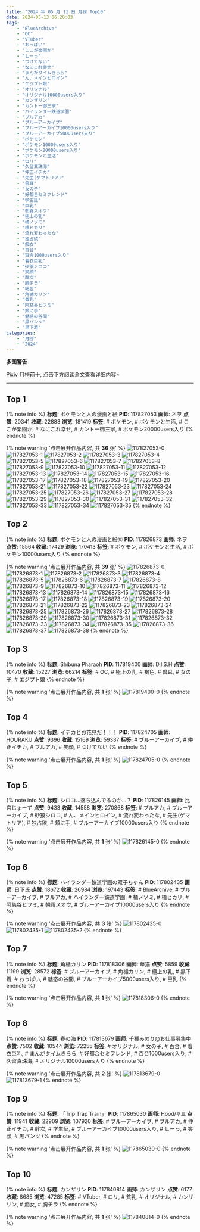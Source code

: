 ```yaml
---
title: "2024 年 05 月 11 日 月榜 Top10"
date: 2024-05-13 06:20:03
tags:
    - "BlueArchive"
    - "OC"
    - "VTuber"
    - "おっぱい"
    - "ここが楽園か"
    - "しーっ"
    - "つけてない"
    - "なにこれ幸せ"
    - "まんがタイムきらら"
    - "ん、メインヒロイン"
    - "エジプト娘"
    - "オリジナル"
    - "オリジナル10000users入り"
    - "カンザリン"
    - "カントー御三家"
    - "ハイランダー鉄道学園"
    - "ブルアカ"
    - "ブルーアーカイブ"
    - "ブルーアーカイブ10000users入り"
    - "ブルーアーカイブ5000users入り"
    - "ポケモン"
    - "ポケモン10000users入り"
    - "ポケモン20000users入り"
    - "ポケモンと生活"
    - "ロリ"
    - "久留真珠海"
    - "仲正イチカ"
    - "先生(ゲマトリア)"
    - "兽耳"
    - "女の子"
    - "好都合セミフレンド"
    - "学生証"
    - "巨乳"
    - "朝霧スオウ"
    - "極上の乳"
    - "橘ノゾミ"
    - "橘ヒカリ"
    - "流れ変わったな"
    - "独占欲"
    - "痴女"
    - "百合"
    - "百合1000users入り"
    - "着衣巨乳"
    - "砂狼シロコ"
    - "笑顔"
    - "胖次"
    - "胸チラ"
    - "褐色"
    - "角楯カリン"
    - "貧乳"
    - "阿慈谷ヒフミ"
    - "頬に手"
    - "魅惑の谷間"
    - "黒パンツ"
    - "黒下着"
categories:
    - "月榜"
    - "2024"
---
```


<i class="fa fa-triangle-exclamation"></i>**多图警告**<i class="fa fa-triangle-exclamation"></i>

[Pixiv](https://www.pixiv.net/) 月榜前十, 点击下方阅读全文查看详细内容~

<!-- more -->

---

## Top 1

{% note info %}
**标题**: ポケモンと人の漫画と絵
**PID**: 117827053 **画师**: ネヲ
**点赞**: 20341 **收藏**: 22883 **浏览**: 181419
**标签**: # ポケモン, # ポケモンと生活, # ここが楽園か, # なにこれ幸せ, # カントー御三家, # ポケモン20000users入り
{% endnote %}

{% note warning '点击展开作品内容, 共 **36** 张' %}
![117827053-0](https://i.pixiv.re/img-original/img/2024/04/14/12/43/59/117827053_p0.png)
![117827053-1](https://i.pixiv.re/img-original/img/2024/04/14/12/43/59/117827053_p1.png)
![117827053-2](https://i.pixiv.re/img-original/img/2024/04/14/12/43/59/117827053_p2.png)
![117827053-3](https://i.pixiv.re/img-original/img/2024/04/14/12/43/59/117827053_p3.png)
![117827053-4](https://i.pixiv.re/img-original/img/2024/04/14/12/43/59/117827053_p4.png)
![117827053-5](https://i.pixiv.re/img-original/img/2024/04/14/12/43/59/117827053_p5.png)
![117827053-6](https://i.pixiv.re/img-original/img/2024/04/14/12/43/59/117827053_p6.png)
![117827053-7](https://i.pixiv.re/img-original/img/2024/04/14/12/43/59/117827053_p7.png)
![117827053-8](https://i.pixiv.re/img-original/img/2024/04/14/12/43/59/117827053_p8.png)
![117827053-9](https://i.pixiv.re/img-original/img/2024/04/14/12/43/59/117827053_p9.png)
![117827053-10](https://i.pixiv.re/img-original/img/2024/04/14/12/43/59/117827053_p10.png)
![117827053-11](https://i.pixiv.re/img-original/img/2024/04/14/12/43/59/117827053_p11.png)
![117827053-12](https://i.pixiv.re/img-original/img/2024/04/14/12/43/59/117827053_p12.png)
![117827053-13](https://i.pixiv.re/img-original/img/2024/04/14/12/43/59/117827053_p13.png)
![117827053-14](https://i.pixiv.re/img-original/img/2024/04/14/12/43/59/117827053_p14.png)
![117827053-15](https://i.pixiv.re/img-original/img/2024/04/14/12/43/59/117827053_p15.png)
![117827053-16](https://i.pixiv.re/img-original/img/2024/04/14/12/43/59/117827053_p16.png)
![117827053-17](https://i.pixiv.re/img-original/img/2024/04/14/12/43/59/117827053_p17.png)
![117827053-18](https://i.pixiv.re/img-original/img/2024/04/14/12/43/59/117827053_p18.png)
![117827053-19](https://i.pixiv.re/img-original/img/2024/04/14/12/43/59/117827053_p19.png)
![117827053-20](https://i.pixiv.re/img-original/img/2024/04/14/12/43/59/117827053_p20.png)
![117827053-21](https://i.pixiv.re/img-original/img/2024/04/14/12/43/59/117827053_p21.png)
![117827053-22](https://i.pixiv.re/img-original/img/2024/04/14/12/43/59/117827053_p22.png)
![117827053-23](https://i.pixiv.re/img-original/img/2024/04/14/12/43/59/117827053_p23.png)
![117827053-24](https://i.pixiv.re/img-original/img/2024/04/14/12/43/59/117827053_p24.png)
![117827053-25](https://i.pixiv.re/img-original/img/2024/04/14/12/43/59/117827053_p25.png)
![117827053-26](https://i.pixiv.re/img-original/img/2024/04/14/12/43/59/117827053_p26.png)
![117827053-27](https://i.pixiv.re/img-original/img/2024/04/14/12/43/59/117827053_p27.png)
![117827053-28](https://i.pixiv.re/img-original/img/2024/04/14/12/43/59/117827053_p28.png)
![117827053-29](https://i.pixiv.re/img-original/img/2024/04/14/12/43/59/117827053_p29.png)
![117827053-30](https://i.pixiv.re/img-original/img/2024/04/14/12/43/59/117827053_p30.png)
![117827053-31](https://i.pixiv.re/img-original/img/2024/04/14/12/43/59/117827053_p31.png)
![117827053-32](https://i.pixiv.re/img-original/img/2024/04/14/12/43/59/117827053_p32.png)
![117827053-33](https://i.pixiv.re/img-original/img/2024/04/14/12/43/59/117827053_p33.png)
![117827053-34](https://i.pixiv.re/img-original/img/2024/04/14/12/43/59/117827053_p34.png)
![117827053-35](https://i.pixiv.re/img-original/img/2024/04/14/12/43/59/117827053_p35.png)
{% endnote %}

## Top 2

{% note info %}
**标题**: ポケモンと人の漫画と絵⑬
**PID**: 117826873 **画师**: ネヲ
**点赞**: 15564 **收藏**: 17429 **浏览**: 170413
**标签**: # ポケモン, # ポケモンと生活, # ポケモン10000users入り
{% endnote %}

{% note warning '点击展开作品内容, 共 **39** 张' %}
![117826873-0](https://i.pixiv.re/img-original/img/2024/04/14/12/36/43/117826873_p0.png)
![117826873-1](https://i.pixiv.re/img-original/img/2024/04/14/12/36/43/117826873_p1.png)
![117826873-2](https://i.pixiv.re/img-original/img/2024/04/14/12/36/43/117826873_p2.png)
![117826873-3](https://i.pixiv.re/img-original/img/2024/04/14/12/36/43/117826873_p3.png)
![117826873-4](https://i.pixiv.re/img-original/img/2024/04/14/12/36/43/117826873_p4.png)
![117826873-5](https://i.pixiv.re/img-original/img/2024/04/14/12/36/43/117826873_p5.png)
![117826873-6](https://i.pixiv.re/img-original/img/2024/04/14/12/36/43/117826873_p6.png)
![117826873-7](https://i.pixiv.re/img-original/img/2024/04/14/12/36/43/117826873_p7.png)
![117826873-8](https://i.pixiv.re/img-original/img/2024/04/14/12/36/43/117826873_p8.png)
![117826873-9](https://i.pixiv.re/img-original/img/2024/04/14/12/36/43/117826873_p9.png)
![117826873-10](https://i.pixiv.re/img-original/img/2024/04/14/12/36/43/117826873_p10.png)
![117826873-11](https://i.pixiv.re/img-original/img/2024/04/14/12/36/43/117826873_p11.png)
![117826873-12](https://i.pixiv.re/img-original/img/2024/04/14/12/36/43/117826873_p12.png)
![117826873-13](https://i.pixiv.re/img-original/img/2024/04/14/12/36/43/117826873_p13.png)
![117826873-14](https://i.pixiv.re/img-original/img/2024/04/14/12/36/43/117826873_p14.png)
![117826873-15](https://i.pixiv.re/img-original/img/2024/04/14/12/36/43/117826873_p15.png)
![117826873-16](https://i.pixiv.re/img-original/img/2024/04/14/12/36/43/117826873_p16.png)
![117826873-17](https://i.pixiv.re/img-original/img/2024/04/14/12/36/43/117826873_p17.png)
![117826873-18](https://i.pixiv.re/img-original/img/2024/04/14/12/36/43/117826873_p18.png)
![117826873-19](https://i.pixiv.re/img-original/img/2024/04/14/12/36/43/117826873_p19.png)
![117826873-20](https://i.pixiv.re/img-original/img/2024/04/14/12/36/43/117826873_p20.png)
![117826873-21](https://i.pixiv.re/img-original/img/2024/04/14/12/36/43/117826873_p21.png)
![117826873-22](https://i.pixiv.re/img-original/img/2024/04/14/12/36/43/117826873_p22.png)
![117826873-23](https://i.pixiv.re/img-original/img/2024/04/14/12/36/43/117826873_p23.png)
![117826873-24](https://i.pixiv.re/img-original/img/2024/04/14/12/36/43/117826873_p24.png)
![117826873-25](https://i.pixiv.re/img-original/img/2024/04/14/12/36/43/117826873_p25.png)
![117826873-26](https://i.pixiv.re/img-original/img/2024/04/14/12/36/43/117826873_p26.png)
![117826873-27](https://i.pixiv.re/img-original/img/2024/04/14/12/36/43/117826873_p27.png)
![117826873-28](https://i.pixiv.re/img-original/img/2024/04/14/12/36/43/117826873_p28.png)
![117826873-29](https://i.pixiv.re/img-original/img/2024/04/14/12/36/43/117826873_p29.png)
![117826873-30](https://i.pixiv.re/img-original/img/2024/04/14/12/36/43/117826873_p30.png)
![117826873-31](https://i.pixiv.re/img-original/img/2024/04/14/12/36/43/117826873_p31.png)
![117826873-32](https://i.pixiv.re/img-original/img/2024/04/14/12/36/43/117826873_p32.png)
![117826873-33](https://i.pixiv.re/img-original/img/2024/04/14/12/36/43/117826873_p33.png)
![117826873-34](https://i.pixiv.re/img-original/img/2024/04/14/12/36/43/117826873_p34.png)
![117826873-35](https://i.pixiv.re/img-original/img/2024/04/14/12/36/43/117826873_p35.png)
![117826873-36](https://i.pixiv.re/img-original/img/2024/04/14/12/36/43/117826873_p36.png)
![117826873-37](https://i.pixiv.re/img-original/img/2024/04/14/12/36/43/117826873_p37.png)
![117826873-38](https://i.pixiv.re/img-original/img/2024/04/14/12/36/43/117826873_p38.png)
{% endnote %}

## Top 3

{% note info %}
**标题**: Shibuna Pharaoh
**PID**: 117819400 **画师**: D.I.S.H
**点赞**: 10470 **收藏**: 15227 **浏览**: 66214
**标签**: # OC, # 極上の乳, # 褐色, # 兽耳, # 女の子, # エジプト娘
{% endnote %}

{% note warning '点击展开作品内容, 共 **1** 张' %}
![117819400-0](https://i.pixiv.re/img-original/img/2024/04/14/04/47/06/117819400_p0.jpg)
{% endnote %}

## Top 4

{% note info %}
**标题**: イチカとお花見だ！！！
**PID**: 117824705 **画师**: HOURAKU
**点赞**: 9396 **收藏**: 15169 **浏览**: 59337
**标签**: # ブルーアーカイブ, # 仲正イチカ, # ブルアカ, # 笑顔, # つけてない
{% endnote %}

{% note warning '点击展开作品内容, 共 **1** 张' %}
![117824705-0](https://i.pixiv.re/img-original/img/2024/04/14/11/00/03/117824705_p0.jpg)
{% endnote %}

## Top 5

{% note info %}
**标题**: シロコ…落ち込んでるのか…？
**PID**: 117826145 **画师**: 比宮じょーず
**点赞**: 9433 **收藏**: 14558 **浏览**: 270868
**标签**: # ブルアカ, # ブルーアーカイブ, # 砂狼シロコ, # ん、メインヒロイン, # 流れ変わったな, # 先生(ゲマトリア), # 独占欲, # 頬に手, # ブルーアーカイブ10000users入り
{% endnote %}

{% note warning '点击展开作品内容, 共 **1** 张' %}
![117826145-0](https://i.pixiv.re/img-original/img/2024/04/14/12/03/17/117826145_p0.png)
{% endnote %}

## Top 6

{% note info %}
**标题**: ハイランダー鉄道学園の双子ちゃん
**PID**: 117802435 **画师**: 日下氏
**点赞**: 18672 **收藏**: 26984 **浏览**: 197443
**标签**: # BlueArchive, # ブルーアーカイブ, # ブルアカ, # ハイランダー鉄道学園, # 橘ノゾミ, # 橘ヒカリ, # 阿慈谷ヒフミ, # 朝霧スオウ, # ブルーアーカイブ10000users入り
{% endnote %}

{% note warning '点击展开作品内容, 共 **3** 张' %}
![117802435-0](https://i.pixiv.re/img-original/img/2024/04/13/18/24/32/117802435_p0.png)
![117802435-1](https://i.pixiv.re/img-original/img/2024/04/13/18/24/32/117802435_p1.png)
![117802435-2](https://i.pixiv.re/img-original/img/2024/04/13/18/24/32/117802435_p2.png)
{% endnote %}

## Top 7

{% note info %}
**标题**: 角楯カリン
**PID**: 117818306 **画师**: 華猫
**点赞**: 5859 **收藏**: 11199 **浏览**: 28572
**标签**: # ブルーアーカイブ, # 角楯カリン, # 極上の乳, # 黒下着, # おっぱい, # 魅惑の谷間, # ブルーアーカイブ5000users入り, # 巨乳
{% endnote %}

{% note warning '点击展开作品内容, 共 **1** 张' %}
![117818306-0](https://i.pixiv.re/img-original/img/2024/04/14/03/19/10/117818306_p0.jpg)
{% endnote %}

## Top 8

{% note info %}
**标题**: 春の海
**PID**: 117813679 **画师**: 千種みのり@お仕事募集中
**点赞**: 7502 **收藏**: 10544 **浏览**: 72255
**标签**: # オリジナル, # 女の子, # 百合, # 着衣巨乳, # まんがタイムきらら, # 好都合セミフレンド, # 百合1000users入り, # 久留真珠海, # オリジナル10000users入り
{% endnote %}

{% note warning '点击展开作品内容, 共 **2** 张' %}
![117813679-0](https://i.pixiv.re/img-original/img/2024/04/14/00/06/04/117813679_p0.jpg)
![117813679-1](https://i.pixiv.re/img-original/img/2024/04/14/00/06/04/117813679_p1.jpg)
{% endnote %}

## Top 9

{% note info %}
**标题**: 「Trip Trap Train」
**PID**: 117865030 **画师**: Hood/후드
**点赞**: 11941 **收藏**: 22909 **浏览**: 107920
**标签**: # ブルーアーカイブ, # ブルアカ, # 仲正イチカ, # 胖次, # 学生証, # ブルーアーカイブ10000users入り, # しーっ, # 笑顔, # 黒パンツ
{% endnote %}

{% note warning '点击展开作品内容, 共 **1** 张' %}
![117865030-0](https://i.pixiv.re/img-original/img/2024/04/15/18/15/38/117865030_p0.png)
{% endnote %}

## Top 10

{% note info %}
**标题**: カンザリン
**PID**: 117840814 **画师**: カンザリン
**点赞**: 6177 **收藏**: 8685 **浏览**: 47285
**标签**: # VTuber, # ロリ, # 貧乳, # オリジナル, # カンザリン, # 痴女, # 胸チラ
{% endnote %}

{% note warning '点击展开作品内容, 共 **1** 张' %}
![117840814-0](https://i.pixiv.re/img-original/img/2024/04/14/21/04/41/117840814_p0.png)
{% endnote %}
